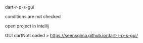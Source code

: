 dart-r-p-s-gui

conditions are not checked

open project in intellij

GUI dartNotLoaded > https://seensqima.github.io/dart-r-p-s-gui/
